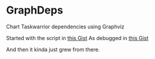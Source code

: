 # GraphDeps
Chart Taskwarrior dependencies using Graphviz

Started with the script in 
[this Gist](https://gist.github.com/BrianHicks/2769821)
As debugged in [this Gist](https://gist.github.com/fmakowski/224696f3fbb84c2a3e7cff5388e94cdc)

And then it kinda just grew from there.
